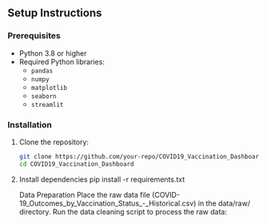 
## Setup Instructions

### Prerequisites
- Python 3.8 or higher
- Required Python libraries:
  - `pandas`
  - `numpy`
  - `matplotlib`
  - `seaborn`
  - `streamlit`

### Installation
1. Clone the repository:
   ```bash
   git clone https://github.com/your-repo/COVID19_Vaccination_Dashboard.git
   cd COVID19_Vaccination_Dashboard
2. Install dependencies
   pip install -r requirements.txt

   Data Preparation
Place the raw data file (COVID-19_Outcomes_by_Vaccination_Status_-_Historical.csv) in the data/raw/ directory.
Run the data cleaning script to process the raw data: